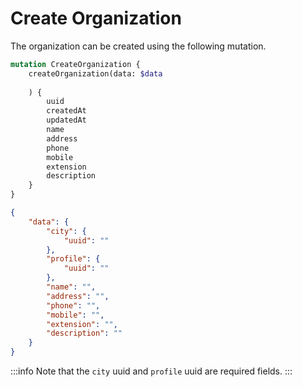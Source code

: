 # Create Organization

The organization can be created using the following mutation.


``` graphql
mutation CreateOrganization {
    createOrganization(data: $data
        
    ) {
        uuid
        createdAt
        updatedAt
        name
        address
        phone
        mobile
        extension
        description
    }
}
```

``` json
{
    "data": {
        "city": { 
            "uuid": "" 
        },
        "profile": { 
            "uuid": "" 
        },
        "name": "",
        "address": "",
        "phone": "",
        "mobile": "",
        "extension": "",
        "description": ""
    }
}
```

:::info
Note that the `city` uuid and `profile` uuid are required fields.
:::